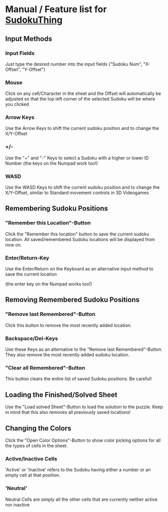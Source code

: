 # Manual / Feature list for [SudokuThing](https://dystakruul.github.io/sudokuthing/)

## Input Methods

### Input Fields

Just type the desired number into the input fields ("Sudoku Num", "X-Offset", "Y-Offset")

### Mouse

Click on any cell/Character in the sheet and the Offset will automatically be adjusted so that the top left corner of the selected Sudoku will be where you clicked

### Arrow Keys

Use the Arrow Keys to shift the current sudoku position and to change the X/Y-Offset

### +/-

Use the "+" and "-" Keys to select a Sudoku with a higher or lower ID Number
(the keys on the Numpad work too!)

### WASD

Use the WASD Keys to shift the current sudoku position and to change the X/Y-Offset, similar to Standard movement controls in 3D Videogames
  
  
## Remembering Sudoku Positions

### "Remember this Location"-Button
Click the "Remember this location" button to save the current sudoku location.
All saved/remembered Sudoku locations will be displayed from now on.

### Enter/Return-Key
Use the Enter/Return on the Keyboard as an alternative input method to save the current location

(the enter key on the Numpad works too!)


## Removing Remembered Sudoku Positions

### "Remove last Remembered"-Button
Click this button to remove the most recently added location.

### Backspace/Del-Keys
Use these Keys as an alternative to the "Remove last Remembered"-Button. They also remove the most recently added sudoku location.

### "Clear all Remembered"-Button
This button clears the entire list of saved Sudoku positions. Be careful!


## Loading the Finished/Solved Sheet

Use the "Load solved Sheet"-Button to load the solution to the puzzle.
Keep in mind that this also removes all previously saved locations!


## Changing the Colors

Click the "Open Color Options"-Button to show color picking options for all the types of cells in the sheet.

### Active/Inactive Cells

'Active' or 'Inactive' refers to the Sudoku having either a number or an empty cell at that position.

### 'Neutral'

Neutral Cells are simply all the other cells that are currently neither active nor inactive
